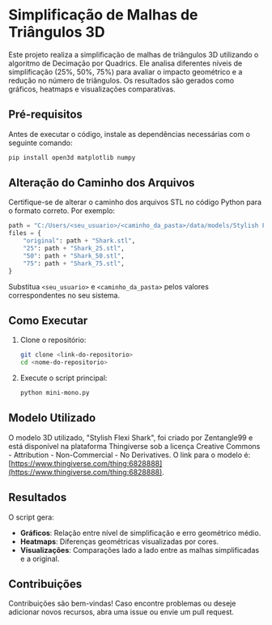 # Simplificação de Malhas de Triângulos 3D

Este projeto realiza a simplificação de malhas de triângulos 3D utilizando o algoritmo de Decimação por Quadrics. Ele analisa diferentes níveis de simplificação (25%, 50%, 75%) para avaliar o impacto geométrico e a redução no número de triângulos. Os resultados são gerados como gráficos, heatmaps e visualizações comparativas.

## Pré-requisitos

Antes de executar o código, instale as dependências necessárias com o seguinte comando:

```bash
pip install open3d matplotlib numpy
```

## Alteração do Caminho dos Arquivos

Certifique-se de alterar o caminho dos arquivos STL no código Python para o formato correto. Por exemplo:

```python
path = "C:/Users/<seu_usuario>/<caminho_da_pasta>/data/models/Stylish Flexi Shark - 6828888/files/"
files = {
    "original": path + "Shark.stl",
    "25": path + "Shark_25.stl",
    "50": path + "Shark_50.stl",
    "75": path + "Shark_75.stl",
}
```

Substitua `<seu_usuario>` e `<caminho_da_pasta>` pelos valores correspondentes no seu sistema.

## Como Executar

1. Clone o repositório:

   ```bash
   git clone <link-do-repositorio>
   cd <nome-do-repositorio>
   ```

2. Execute o script principal:
   ```bash
   python mini-mono.py
   ```

## Modelo Utilizado

O modelo 3D utilizado, "Stylish Flexi Shark", foi criado por Zentangle99 e está disponível na plataforma Thingiverse sob a licença Creative Commons - Attribution - Non-Commercial - No Derivatives. O link para o modelo é: [https://www.thingiverse.com/thing:6828888](https://www.thingiverse.com/thing:6828888).

## Resultados

O script gera:

- **Gráficos**: Relação entre nível de simplificação e erro geométrico médio.
- **Heatmaps**: Diferenças geométricas visualizadas por cores.
- **Visualizações**: Comparações lado a lado entre as malhas simplificadas e a original.

## Contribuições

Contribuições são bem-vindas! Caso encontre problemas ou deseje adicionar novos recursos, abra uma issue ou envie um pull request.
